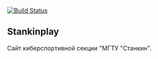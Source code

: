 [![Build Status](https://api.travis-ci.org/Exitialis/stankinplay.svg)](https://travis-ci.org/Exitialis/stankinplay)

## Stankinplay

Сайт киберспортивной секции "МГТУ "Станкин".
